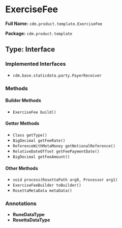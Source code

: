 # ExerciseFee

**Full Name:** `cdm.product.template.ExerciseFee`

**Package:** `cdm.product.template`

## Type: Interface

### Implemented Interfaces

- `cdm.base.staticdata.party.PayerReceiver`

### Methods

#### Builder Methods

- `ExerciseFee build()`

#### Getter Methods

- `Class getType()`
- `BigDecimal getFeeRate()`
- `ReferenceWithMetaMoney getNotionalReference()`
- `RelativeDateOffset getFeePaymentDate()`
- `BigDecimal getFeeAmount()`

#### Other Methods

- `void process(RosettaPath arg0, Processor arg1)`
- `ExerciseFeeBuilder toBuilder()`
- `RosettaMetaData metaData()`

### Annotations

- **RuneDataType**
- **RosettaDataType**

